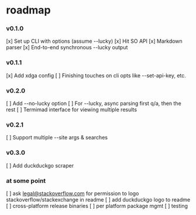 # roadmap

### v0.1.0
[x] Set up CLI with options (assume --lucky)
[x] Hit SO API
[x] Markdown parser
[x] End-to-end synchronous --lucky output

### v0.1.1
[x] Add xdga config
[ ] Finishing touches on cli opts like --set-api-key, etc.

### v0.2.0
[ ] Add --no-lucky option
[ ] For --lucky, async parsing first q/a, then the rest
[ ] Termimad interface for viewing multiple results

### v0.2.1
[ ] Support multiple --site args & searches

### v0.3.0
[ ] Add duckduckgo scraper

### at some point
[ ] ask legal@stackoverflow.com for permission to logo stackoverflow/stackexchange in readme
[ ] add duckduckgo logo to readme
[ ] cross-platform release binaries
[ ] per platform package mgmt
[ ] testing
